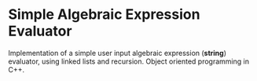 # Simple Algebraic Expression Evaluator

Implementation of a simple user input algebraic expression (**string**) evaluator, using linked lists and recursion. Object oriented programming in C++.
